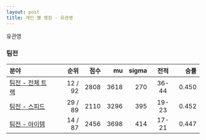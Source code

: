 ```yaml
---
layout: post
title: 개인 별 랭킹 - 유관영
---
```


유관영


### 팀전

| 분야 | 순위 | 점수 | mu | sigma | 전적 | 승률 |
|:---|---:|---:|---:|---:|:---:|---:|
| [팀전 - 전체 트랙](../team-full) | 12 / 92 | 2808 | 3618 | 270 | 36-44 | 0.450 |
| [팀전 - 스피드](../team-speed) | 29 / 89 | 2110 | 3296 | 395 | 19-23 | 0.452 |
| [팀전 - 아이템](../team-item) | 14 / 87 | 2456 | 3698 | 414 | 17-21 | 0.447 |
